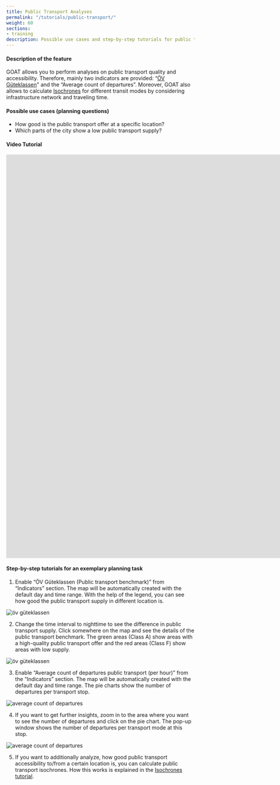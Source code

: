 ```yaml
---
title: Public Transport Analyses
permalink: "/tutorials/public-transport/"
weight: 60
sections:
- training
description: Possible use cases and step-by-step tutorials for public transport analysis
---
```

#### Description of the feature
GOAT allows you to perform analyses on public transport quality and accessibility. Therefore, mainly two indicators are provided: “[ÖV Güteklassen](/en/docs/oev_gueteklasse/ "Documentation on ÖV Güteklassen")" and the “Average count of departures”. Moreover, GOAT also allows to calculate [Isochrones](/docs/alphashape/ "Learn how to calculate isochrones") for different transit modes by considering infrastructure network and traveling time. 

#### Possible use cases (planning questions)
* How good is the public transport offer at a specific location? 
* Which parts of the city show a low public transport supply? 

#### Video Tutorial
<iframe class="embed-responsive-item" src="https://player.vimeo.com/video/766394906" frameborder="0" webkitallowfullscreen mozallowfullscreen allowfullscreen data-uk-responsive width="1920" height="1080"></iframe>

#### Step-by-step tutorials for an exemplary planning task

1. Enable “ÖV Güteklassen (Public transport benchmark)” from “Indicators” section. The map will be automatically created with the default day and time range. With the help of the legend, you can see how good the public transport supply in different location is.

<img src="/images/tutorials/Public_transport/publictransport_1_en.webp" alt="öv güteklassen" style="max-height:400px;"/>

2. Change the time interval to nighttime to see the difference in public transport supply. Click somewhere on the map and see the details of the public transport benchmark. The green areas (Class A) show areas with a high-quality public transport offer and the red areas (Class F) show areas with low supply.

<img src="/images/tutorials/Public_transport/publictransport_2_en.webp" alt="öv güteklassen" style="max-height:400px;"/>

3. Enable “Average count of departures public transport (per hour)” from the “Indicators” section. The map will be automatically created with the default day and time range. The pie charts show the number of departures per transport stop.

<img src="/images/tutorials/Public_transport/publictransport_3_en.webp" alt="average count of departures" style="max-height:400px;"/>

4. If you want to get further insights, zoom in to the area where you want to see the number of departures and click on the pie chart. The pop-up window shows the number of departures per transport mode at this stop.

<img src="/images/tutorials/Public_transport/publictransport_4_en.webp" alt="average count of departures" style="max-height:400px;"/>

5.  If you want to additionally analyze, how good public transport accessibility to/from a certain location is, you can calculate public transport isochrones. How this works is explained in the [Isochrones tutorial](/tutorials/isochrones/ "Isochrones tutorial").


  